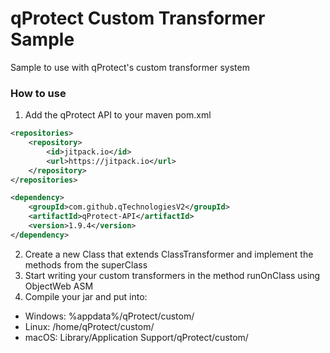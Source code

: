 
# qProtect Custom Transformer Sample
Sample to use with qProtect's custom transformer system

### How to use
 
 1.  Add the qProtect API to your maven pom.xml
```xml
<repositories>
    <repository>
        <id>jitpack.io</id>
        <url>https://jitpack.io</url>
    </repository>
</repositories>

<dependency>
    <groupId>com.github.qTechnologiesV2</groupId>
    <artifactId>qProtect-API</artifactId>
    <version>1.9.4</version>
</dependency>
```
2. Create a new Class that extends ClassTransformer and implement the methods from the superClass
3. Start writing your custom transformers in the method runOnClass using ObjectWeb ASM
4. Compile your jar and put into:
- Windows: %appdata%/qProtect/custom/
- Linux: /home/qProtect/custom/
- macOS: Library/Application Support/qProtect/custom/

